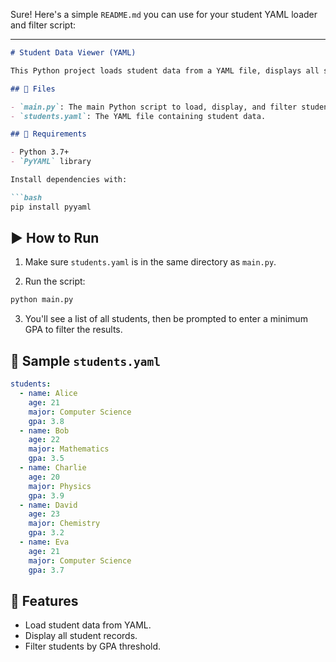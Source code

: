 Sure! Here's a simple `README.md` you can use for your student YAML loader and filter script:

---

```markdown
# Student Data Viewer (YAML)

This Python project loads student data from a YAML file, displays all students, and allows filtering based on GPA.

## 📁 Files

- `main.py`: The main Python script to load, display, and filter students.
- `students.yaml`: The YAML file containing student data.

## 🔧 Requirements

- Python 3.7+
- `PyYAML` library

Install dependencies with:

```bash
pip install pyyaml
```

## ▶️ How to Run

1. Make sure `students.yaml` is in the same directory as `main.py`.

2. Run the script:

```bash
python main.py
```

3. You'll see a list of all students, then be prompted to enter a minimum GPA to filter the results.

## 🧪 Sample `students.yaml`

```yaml
students:
  - name: Alice
    age: 21
    major: Computer Science
    gpa: 3.8
  - name: Bob
    age: 22
    major: Mathematics
    gpa: 3.5
  - name: Charlie
    age: 20
    major: Physics
    gpa: 3.9
  - name: David
    age: 23
    major: Chemistry
    gpa: 3.2
  - name: Eva
    age: 21
    major: Computer Science
    gpa: 3.7
```

## 📌 Features

- Load student data from YAML.
- Display all student records.
- Filter students by GPA threshold.

